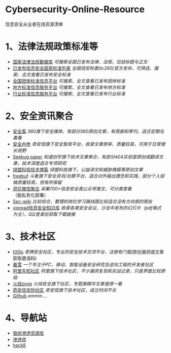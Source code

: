 # Cybersecurity-Online-Resource
信息安全从业者在线资源清单
# 1、法律法规政策标准等

* [国家法律法规数据库](https://flk.npc.gov.cn/) *可搜索全国已发布法律、法规，包括标题与正文*
* [已发布信息安全国家标准列表](https://www.tc260.org.cn/advice/list.html) *全国信安标委(tc260)官方发布，可筛选、搜索、全文查看已发布安全标准*
* [全国团体标准信息平台](http://www.ttbz.org.cn/Home/Standard) *可搜索，全文查看已发布团体标准*
* [地方标准信息服务平台](https://dbba.sacinfo.org.cn/stdList) *可搜索，全文查看已发布地方标准*
* [行业标准信息服务平台](https://hbba.sacinfo.org.cn/stdList) *可搜索，全文查看已发布行业标准*

# 2、安全资讯聚合

* [安全客](https://www.anquanke.com/) *360旗下安全媒体，有部分360原创文章，有周报和季刊，适合定期屯着看*
* [安全内参](https://www.secrss.com/) *奇安信旗下安全智库平台，收录文章频率、质量较高，可用于日常增长视野*
* [Seebug paper](https://paper.seebug.org/) *知道创宇旗下技术文章聚合，有部分404实验室原创或翻译文章，技术深度适合专项研究*
* [绿盟科技技术博客](http://blog.nsfocus.net/) *绿盟科技旗下，公益译文和威胁情报等原创文章*
* [freebuf](https://www.freebuf.com/) *斗象旗下安全资讯/社群平台，适合对外输出理念和实践，部分个人投稿质量较高，但有所保留*
* [洞见微信聚合](http://wechat.doonsec.com/) *采集700+信息安全类公众号推文，可分类查看*（能私有化部署）
* [Sec-wiki](https://www.sec-wiki.com/index.php) *比较综合，整理的岗位学习路线图比较适合没有方向感的朋友*
* [vipread信息安全知识库](https://vipread.com/) *收录各类安全会议、沙龙中发布的幻灯片（pdf格式为主），QQ登录后获取下载链接*

# 3、技术社区

* [t00ls](https://t00ls.cc/) *老牌安全社区，专业的安全技术交流平台，注册有门槛*(原创漏洞或文章获取邀请码)
* [看雪](https://www.kanxue.com/) *一个专注于PC、移动、智能设备安全研究及逆向工程的开发者社区*
* [阿里先知社区](https://xz.aliyun.com/) *阿里旗下技术社区，不少漏洞复现和实战记录，只是界面比较原始*
* [火线zone](https://zone.huoxian.cn/) *火线安全旗下社区，专题类精华文章值得一看*
* [奇安信攻防社区](https://forum.butian.net/) *奇安信旗下技术社区，成立时间不长*
* [Github](https://github.com/) *emmm*....

# 4、导航站

* [狼组渗透资源库](https://go.wgpsec.org/)
* [渗透师](https://www.shentoushi.top/)
* [hack8](https://hack8.org/cn/index.html)

